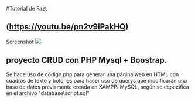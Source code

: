 
#Tutorial de Fazt
## (https://youtu.be/pn2v9lPakHQ)
Screenshot
![](/docs/screenshot.png)
## proyecto CRUD con PHP Mysql + Boostrap.
Se hace uso de código php para generar una página web en HTML con cuadros de texto y botones para hacer uso de querys que modificarán una base de datos previamente creada en XAMPP: MySQL, según se especifica en el archivo "database\script.sql"
